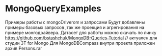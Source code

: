# MongoQueryExamples
Примеры работы с mongoDriverom и запросами 
Будут добавлены примеры базовых запросов ,так же проекция и агрегирования на примере монгодрайвера.
Датасет для работы можно скачать по линку https://github.com/bstashchuk/MongoDB-Queries-Tutorial // актуален для студии 3T for Mongo 
Для MongoDBCompass внутри проекта приложен архив Persons.rar


